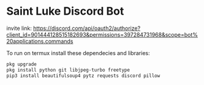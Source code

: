 # Saint Luke Discord Bot
invite link: https://discord.com/api/oauth2/authorize?client_id=901444128515182693&permissions=397284731968&scope=bot%20applications.commands

To run on termux install these dependecies and libraries:
```sh
pkg upgrade
pkg install python git libjpeg-turbo freetype
pip3 install beautifulsoup4 pytz requests discord pillow
```

